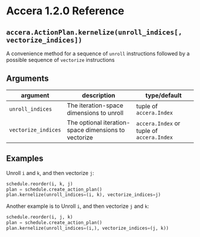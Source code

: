 [//]: # (Project: Accera)
[//]: # (Version: 1.2.0)

# Accera 1.2.0 Reference

## `accera.ActionPlan.kernelize(unroll_indices[, vectorize_indices])`
A convenience method for a sequence of `unroll` instructions followed by a possible sequence of `vectorize` instructions

## Arguments
argument | description | type/default
--- | --- | ---
`unroll_indices` | The iteration-space dimensions to unroll | tuple of `accera.Index`
`vectorize_indices` | The optional iteration-space dimensions to vectorize | `accera.Index` or tuple of `accera.Index`

## Examples

Unroll `i` and `k`, and then vectorize `j`:

```python
schedule.reorder(i, k, j)
plan = schedule.create_action_plan()
plan.kernelize(unroll_indices=(i, k), vectorize_indices=j)
```

Another example is to Unroll `i`, and then vectorize `j` and `k`:

```python
schedule.reorder(i, j, k)
plan = schedule.create_action_plan()
plan.kernelize(unroll_indices=(i,), vectorize_indices=(j, k))
```

<div style="page-break-after: always;"></div>
